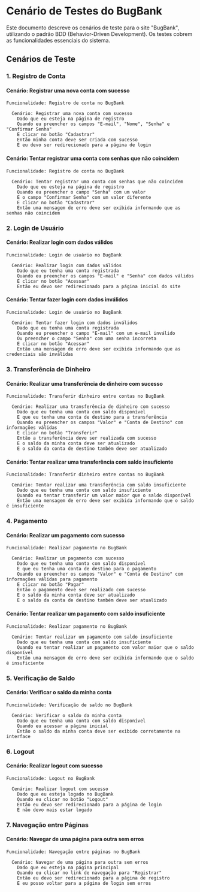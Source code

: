# Cenário de Testes do BugBank

Este documento descreve os cenários de teste para o site "BugBank", utilizando o padrão BDD (Behavior-Driven Development). Os testes cobrem as funcionalidades essenciais do sistema.

## Cenários de Teste

### 1. Registro de Conta

#### Cenário: Registrar uma nova conta com sucesso
```gherkin
Funcionalidade: Registro de conta no BugBank

  Cenário: Registrar uma nova conta com sucesso
    Dado que eu esteja na página de registro
    Quando eu preencher os campos "E-mail", "Nome", "Senha" e "Confirmar Senha"
    E clicar no botão "Cadastrar"
    Então minha conta deve ser criada com sucesso
    E eu devo ser redirecionado para a página de login
```

#### Cenário: Tentar registrar uma conta com senhas que não coincidem
```gherkin
Funcionalidade: Registro de conta no BugBank

  Cenário: Tentar registrar uma conta com senhas que não coincidem
    Dado que eu esteja na página de registro
    Quando eu preencher o campo "Senha" com um valor
    E o campo "Confirmar Senha" com um valor diferente
    E clicar no botão "Cadastrar"
    Então uma mensagem de erro deve ser exibida informando que as senhas não coincidem
```

### 2. Login de Usuário

#### Cenário: Realizar login com dados válidos
```gherkin
Funcionalidade: Login de usuário no BugBank

  Cenário: Realizar login com dados válidos
    Dado que eu tenha uma conta registrada
    Quando eu preencher os campos "E-mail" e "Senha" com dados válidos
    E clicar no botão "Acessar"
    Então eu devo ser redirecionado para a página inicial do site
```

#### Cenário: Tentar fazer login com dados inválidos
```gherkin
Funcionalidade: Login de usuário no BugBank

  Cenário: Tentar fazer login com dados inválidos
    Dado que eu tenha uma conta registrada
    Quando eu preencher o campo "E-mail" com um e-mail inválido
    Ou preencher o campo "Senha" com uma senha incorreta
    E clicar no botão "Acessar"
    Então uma mensagem de erro deve ser exibida informando que as credenciais são inválidas
```

### 3. Transferência de Dinheiro

#### Cenário: Realizar uma transferência de dinheiro com sucesso
```gherkin
Funcionalidade: Transferir dinheiro entre contas no BugBank

  Cenário: Realizar uma transferência de dinheiro com sucesso
    Dado que eu tenha uma conta com saldo disponível
    E que eu tenha uma conta de destino para a transferência
    Quando eu preencher os campos "Valor" e "Conta de Destino" com informações válidas
    E clicar no botão "Transferir"
    Então a transferência deve ser realizada com sucesso
    E o saldo da minha conta deve ser atualizado
    E o saldo da conta de destino também deve ser atualizado
```

#### Cenário: Tentar realizar uma transferência com saldo insuficiente
```gherkin
Funcionalidade: Transferir dinheiro entre contas no BugBank

  Cenário: Tentar realizar uma transferência com saldo insuficiente
    Dado que eu tenha uma conta com saldo insuficiente
    Quando eu tentar transferir um valor maior que o saldo disponível
    Então uma mensagem de erro deve ser exibida informando que o saldo é insuficiente
```

### 4. Pagamento

#### Cenário: Realizar um pagamento com sucesso
```gherkin
Funcionalidade: Realizar pagamento no BugBank

  Cenário: Realizar um pagamento com sucesso
    Dado que eu tenha uma conta com saldo disponível
    E que eu tenha uma conta de destino para o pagamento
    Quando eu preencher os campos "Valor" e "Conta de Destino" com informações válidas para pagamento
    E clicar no botão "Pagar"
    Então o pagamento deve ser realizado com sucesso
    E o saldo da minha conta deve ser atualizado
    E o saldo da conta de destino também deve ser atualizado
```

#### Cenário: Tentar realizar um pagamento com saldo insuficiente
```gherkin
Funcionalidade: Realizar pagamento no BugBank

  Cenário: Tentar realizar um pagamento com saldo insuficiente
    Dado que eu tenha uma conta com saldo insuficiente
    Quando eu tentar realizar um pagamento com valor maior que o saldo disponível
    Então uma mensagem de erro deve ser exibida informando que o saldo é insuficiente
```

### 5. Verificação de Saldo

#### Cenário: Verificar o saldo da minha conta
```gherkin
Funcionalidade: Verificação de saldo no BugBank

  Cenário: Verificar o saldo da minha conta
    Dado que eu tenha uma conta com saldo disponível
    Quando eu acessar a página inicial
    Então o saldo da minha conta deve ser exibido corretamente na interface
```

### 6. Logout

#### Cenário: Realizar logout com sucesso
```gherkin
Funcionalidade: Logout no BugBank

  Cenário: Realizar logout com sucesso
    Dado que eu esteja logado no BugBank
    Quando eu clicar no botão "Logout"
    Então eu devo ser redirecionado para a página de login
    E não devo mais estar logado
```

### 7. Navegação entre Páginas

#### Cenário: Navegar de uma página para outra sem erros
```gherkin
Funcionalidade: Navegação entre páginas no BugBank

  Cenário: Navegar de uma página para outra sem erros
    Dado que eu esteja na página principal
    Quando eu clicar no link de navegação para "Registrar"
    Então eu devo ser redirecionado para a página de registro
    E eu posso voltar para a página de login sem erros
```
